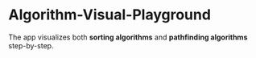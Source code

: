 # Algorithm-Visual-Playground
The app visualizes both **sorting algorithms** and **pathfinding algorithms** step-by-step.
